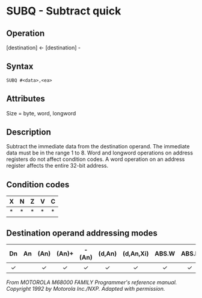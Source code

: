 # SUBQ - Subtract quick

## Operation
[destination] ← [destination] - <literal>

## Syntax
```assembly
SUBQ #<data>,<ea>
```

## Attributes
Size = byte, word, longword

## Description
Subtract the immediate data from the destination operand. The
immediate data must be in the range 1 to 8. Word and longword
operations on address registers do not affect condition codes. A
word operation on an address register affects the entire 32-bit
address.

## Condition codes
|X|N|Z|V|C|
|--|--|--|--|--|
|*|*|*|*|*|

## Destination operand addressing modes
|Dn|An|(An)|(An)+|-(An)|(d,An)|(d,An,Xi)|ABS.W|ABS.L|(d,PC)|(d,PC,Xn)|imm|
|:-:|:-:|:-:|:-:|:-:|:-:|:-:|:-:|:-:|:-:|:-:|:-:|
|✓||✓|✓|✓|✓|✓|✓|✓||||

*From MOTOROLA M68000 FAMILY Programmer's reference manual. Copyright 1992 by Motorola Inc./NXP. Adapted with permission.*